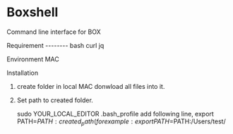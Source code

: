 # Boxshell
Command line interface for BOX

Requirement --------
bash
curl
jq

Environment
MAC 

Installation
1) create folder in local MAC donwload all files into it. 
2) Set path to created folder.

	sudo YOUR_LOCAL_EDITOR .bash_profile
	add following line, 
		export PATH=$PATH:created_path (for example: export PATH=$PATH:/Users/test/
		


